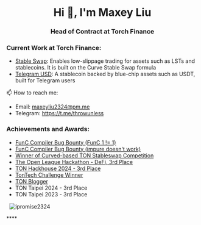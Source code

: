<h1 align="center">Hi 👋, I'm Maxey Liu</h1>
<h3 align="center">Head of Contract at Torch Finance</h3>

<h3 align="left">Current Work at Torch Finance:</h3>

- [Stable Swap](https://t.me/torch_finance_bot): Enables low-slippage trading for assets such as LSTs and stablecoins. It is built on the Curve Stable Swap formula
- [Telegram USD](https://t.me/tgusd_official_bot): A stablecoin backed by blue-chip assets such as USDT, built for Telegram users 

📫 How to reach me: 
- Email: maxeyliu2324@pm.me
- Telegram: https://t.me/throwunless

<h3 align="left">Achievements and Awards:</h3>
<ul>
  <li><a href="https://github.com/ton-blockchain/ton/issues/1022">FunC Compiler Bug Bounty (FunC 1 != 1)</a></li>
  <li><a href="https://github.com/ton-blockchain/ton/issues/1283">FunC Compiler Bug Bounty (impure doesn't work)</a></li>
  <li><a href="https://blog.ton.org/infrastructures-for-stable-assets-with-curve">Winner of Curved-based TON Stableswap Competition</a></li>
  <li><a href="https://www.youtube.com/clip/UgkxuXNcNKutYLyvdjmAIfHfj3yM4uGHHtUf">The Open League Hackathon - DeFi, 3rd Place</a></li>
  <li><a href="https://x.com/BuildOnTON/status/1779566487361163699">TON Hackhouse 2024 - 3rd Place</a></li>
  <li><a href="https://t.me/tontech/96">TonTech Challenge Winner</a></li>
  <li><a href="https://medium.com/@ipromise2324">TON Blogger</a></li>
  <li>TON Taipei 2024 - 3rd Place</li>
  <li>TON Taipei 2023 - 3rd Place</li>
</ul>

<p>&nbsp;
  <img align="center" src="https://github-readme-stats.vercel.app/api?username=ipromise2324&show_icons=true&locale=en" alt="ipromise2324" />
</p>
****

